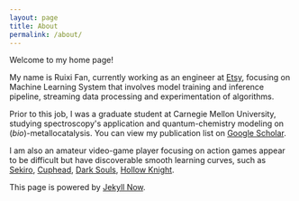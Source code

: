 ```yaml
---
layout: page
title: About
permalink: /about/
---
```


Welcome to my home page!

My name is Ruixi Fan, currently working as an engineer at [Etsy](https://www.etsy.com/), focusing on Machine Learning 
System that involves model training and inference pipeline, streaming data processing and experimentation of algorithms. 

Prior to this job, I was a graduate student at Carnegie Mellon University, studying spectroscopy's application and
quantum-chemistry modeling on (*bio*)-metallocatalysis. You can view my publication list on 
[Google Scholar](https://scholar.google.com/citations?user=4m5guE0AAAAJ).

I am also an amateur video-game player focusing on action games appear to be difficult but have discoverable smooth learning curves, 
such as [Sekiro](https://www.sekirothegame.com/content/atvi/sekiro/web/en/home.html), [Cuphead](http://www.cupheadgame.com/),
[Dark Souls](https://en.wikipedia.org/wiki/Dark_Souls), [Hollow Knight](https://en.wikipedia.org/wiki/Hollow_Knight).

This page is powered by [Jekyll Now](https://github.com/barryclark/jekyll-now). 
